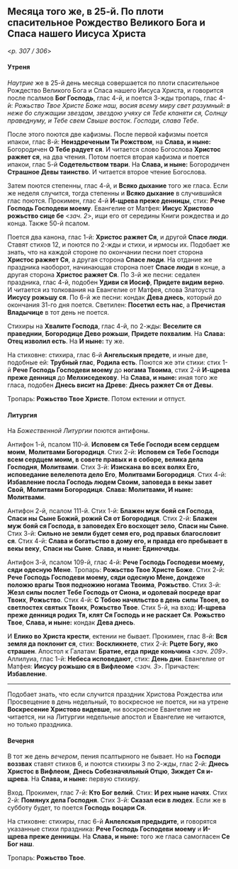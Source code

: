 
## Месяца того же, в 25-й. По плоти спасительное Рождество Великого Бога и Спаса нашего Иисуса Христа  

<*p. 307 / 306*>

#### Утреня

*Наутрие* же в 25-й день месяца совершается по плоти спасительное Рождество Великого Бога и 
Спаса нашего Иисуса Христа, и говорится после псалмов **Бог Господь**, глас 4-й, и поется 3-жды 
тропарь, глас 4-й: *Рожьство Твое Христе Боже наш, восия всему миру свет разумный: в неже бо 
служащии звездам, звездою учяху ся Тебе кланяти ся, Солнцу праведнуму, и Тебе свем Свыше восток. 
Господи, слава Тебе*.

После этого поются две кафизмы. После первой кафизмы поется ипакои, глас 8-й: **Неиздреченым Ти Рожством**, 
на **Слава, и ныне:** Богородичен **О Тебе радует ся**. И читается слово Богослова **Христос ражяет ся**, 
на два чтения. 
Потом поется вторая кафизма и поется ипакои, глас 5-й **Содетельством твари**. На **Слава, и ныне:** 
Богородичен **Страшное Девы таинство**. И читается второе чтение Богослова. 

Затем поются степенны, глас 4-й, и **Всяко дыхание** того же гласа. Если же неделя случится, тогда 
степенны и **Всяко дыхание** в случившийся глас поются. Прокимен, глас 4-й **И-щрева преже денницы**, 
стих: **Рече Господь Господеви моему**. Евангелие от Матфея: **Иисус Христово рожьство сице бе** 
<*зач. 2*>, ищи его от середины Книги рождества и до конца. Также 50-й псалом. 

Поется два канона, глас 1-й: **Христос ражяет Ся**, и другой **Спасе люди**. Ставят стихов 12, и 
поются по 2-жды и стихи, и ирмосы их. Подобает же знать, что на каждой стороне по окончании песни 
поет сторона **Христос ражяет Ся**, а другая сторона **Спасе люди**. На отдание же праздника наоборот, 
начинающая сторона поет **Спасе люди** в конце, а другая сторона **Христос ражяет Ся**. 
По 3-й же песни: седален праздника, глас 4-й, подобен **Удиви ся Иосиф**, **Придете видим верно**. 
И читается из толкования на Евангелие от Матфея, слова Златоуста **Иисусу рожьшу ся**. 
По 6-й же песни: кондак **Дева днесь**, который до окончания 31-го дня поется. 
Светилен: **Посетил есть нас**, а **Пречистая Владычице** в тот день не поется. 

Стихиры на **Хвалите Господа**, глас 4-й, по 2-жды: **Веселите ся праведнии**, **Богородице Дево 
рожьши**, **Придете похвалим**. На **Слава: Отец изволил есть**. На **И ныне:** ту же. 

На стиховне: стихира, глас 6-й **Ангельскыя предете**, и иные две, подобные ей: **Трубный глас**, 
**Родила есть**. Поются же эти стихи: стих 1-й **Рече Господь Господеви моему** до **ногама Твоима**, 
стих 2-й **И-щрева преже денниця** до **Мелхиседекову**. На **Слава, и ныне:** иная того же гласа, 
подобен **Днесь висит на Древе**: **Днесь ражяет Ся от Девы**. 

Тропарь: **Рожьство Твое Христе**. Потом ектении и отпуст. 

#### Литургия

На *Божественной Литургии* поются антифоны. 

Антифон 1-й, псалом 110-й. **Исповем ся Тебе Господи всем сердцем моим**, **Молитвами Богородиця**. 
Стих 2-й: **Исповем ся Тебе Господи всем сердцем моим, в совете правых и в соборе, велика дела Господня**, **Молитвами**. 
Стих 3-й: **Изискана во всех волях Его, исповедание велелепота дело Его**, **Молитвами Богородиця**. 
Стих 4-й: **Избавление посла Господь людем Своим, заповеда в векы завет Свой**, **Молитвами Богородиця**. 
**Слава: Молитвами, И ныне: Молитвами**. 

Антифон 2-й, псалом 111-й. Стих 1-й: **Блажен муж бояй ся Господа**, **Спаси ны Сыне Божий, рожий Ся от Богородиця**. 
Стих 2-й: **Блажен муж бояй ся Господа, в заповедех Его восхощет зело**, **Спаси ны Сыне**.
Стих 3-й: **Сильно не земли будет семя его, род правых благословит ся**. 
Стих 4-й: **Слава и богатьство в дому его, и правда его пребывает в векы веку**, **Спаси ны Сыне**. 
**Слава, и ныне: Единочяды**. 

Антифон 3-й, псалом 109-й, глас 4-й: **Рече Господь Господеви моему, сяди одесную Мене**. 
Тропарь: **Рожьство Твое Христе Боже**. 
Стих 2-й: **Рече Господь Господеви моему, сяди одесную Мене, дондеже положю врагы Твоя подножию ногама Твоима**, **Рожьство**.
Стих 3-й: **Жезл силы послет Тебе Господь от Сиона, и одолевай посреде враг Твоих**, **Рожьство**. 
Стих 4-й: **С Тобою начяльство в день силы Твоея, во светлостех святых Твоих**, **Рожьство Твое**. 
Стих 5-й, на вход: **И-щрева преже денниця родих Тя, клят Ся Господь и не раскает Ся**. 
**Рожьство Твое**, **Слава, и ныне:** кондак **Дева днесь**. 

И **Елико во Христа крести**, ектении не бывает. Прокимен, глас 8-й: **Вся земля да поклонит ся**, 
стих: **Воскликнете**, стих 2-й: **Рцете Богу, яко страшен**. 
Апостол к Галатам: **Братие, егда приде коньчина** <*зач. 209*>. 
Аллилуиа, глас 1-й: **Небеса исповедают**, стих: **День дни**. 
Евангелие от Матфея: **Иисусу рожьшю ся в Вифлеоме** <*зач. 3*>. 
Причастен: **Избавление**. 

--- 

Подобает знать, что если случится праздник Христова Рождества или Просвещение в день недельный, то 
воскресное не поется, ни на утрене **Воскресение Христово видевше**, ни воскресное Евангелие не читается, 
ни на Литургии недельные апостол и Евангелие не читаются, но только праздника.   

#### Вечерня

В тот же день *вечером*, пения псалтырного не бывает. Но на **Господи воззвах** ставят стихов 6, и
поются стихиры 3 по 2-жды, глас 2-й: **Днесь Христос в Вифлеом**, **Днесь Собезначяльный Отцю**, 
**Зиждет Ся и-щрева**. На **Слава, и ныне:** первую стихиру. 

Вход. Прокимен, глас 7-й: **Кто Бог велий**. Стих: **И рех ныне начях**. Стих 2-й: **Помянух дела Господня**. 
Стих 3-й: **Сказал еси в людех**. Если же в субботу будет, то поется **Господь воцари Ся**. 

На стиховне: стихиры, глас 6-й **Анлелскыя предыдите**, и говорятся указанные стихи праздника: 
**Рече Господь Господеви моему** и **И-щрева преже денницы**. На **Слава, и ныне:** того же гласа 
самогласен **Се Бог наш**. 

Тропарь: **Рожьство Твое**. 

